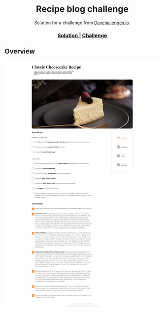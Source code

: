 <!-- Please update value in the {}  -->

<h1 align="center">Recipe blog challenge</h1>

<div align="center">
   Solution for a challenge from  <a href="http://devchallenges.io" target="_blank">Devchallenges.io</a>.
</div>

<div align="center">
  <h3>
    <a href="https://mathyscogne.github.io/recipe-page/">
      Solution
    </a>
    <span> | </span>
    <a href="https://devchallenges.io/challenges/OEKdUZ6xs0h99C38XVht">
      Challenge
    </a>
  </h3>
</div>

<!-- OVERVIEW -->

## Overview

![screenshot](https://github.com/MathysCogne/recipe-page/blob/master/assets/screencapture-127-0-0-1-5500-index-html-2023-05-28-22_57_23.png)


